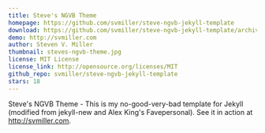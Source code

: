 ```yaml
---
title: Steve's NGVB Theme
homepage: https://github.com/svmiller/steve-ngvb-jekyll-template
download: https://github.com/svmiller/steve-ngvb-jekyll-template/archive/master.zip
demo: http://svmiller.com
author: Steven V. Miller
thumbnail: steves-ngvb-theme.jpg
license: MIT License
license_link: http://opensource.org/licenses/MIT
github_repo: svmiller/steve-ngvb-jekyll-template
stars: 18
---
```


Steve's NGVB Theme - This is my no-good-very-bad template for Jekyll
(modified from jekyll-new and Alex King's Favepersonal). See it in
action at http://svmiller.com.
